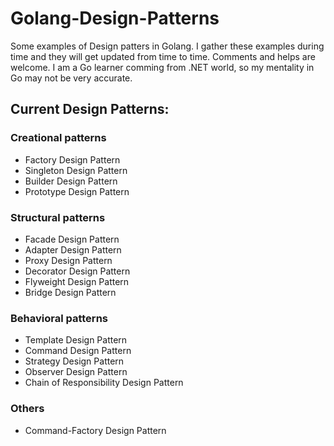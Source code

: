 # Golang-Design-Patterns

Some examples of Design patters in Golang. I gather these examples during time and they will get updated from time to time. Comments and helps are welcome. I am a Go learner comming from .NET world, so my mentality in Go may not be very accurate.

## Current Design Patterns:

### Creational patterns
- Factory Design Pattern
- Singleton Design Pattern
- Builder Design Pattern
- Prototype Design Pattern

### Structural patterns
- Facade Design Pattern
- Adapter Design Pattern
- Proxy Design Pattern
- Decorator Design Pattern
- Flyweight Design Pattern
- Bridge Design Pattern

### Behavioral patterns
- Template Design Pattern
- Command Design Pattern
- Strategy Design Pattern
- Observer Design Pattern
- Chain of Responsibility Design Pattern

### Others
- Command-Factory Design Pattern



